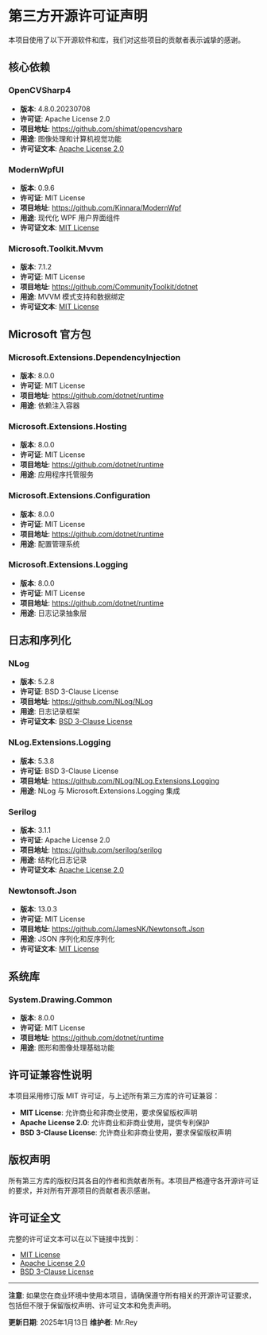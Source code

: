 # 第三方开源许可证声明

本项目使用了以下开源软件和库，我们对这些项目的贡献者表示诚挚的感谢。

## 核心依赖

### OpenCVSharp4
- **版本**: 4.8.0.20230708
- **许可证**: Apache License 2.0
- **项目地址**: https://github.com/shimat/opencvsharp
- **用途**: 图像处理和计算机视觉功能
- **许可证文本**: [Apache License 2.0](https://www.apache.org/licenses/LICENSE-2.0)

### ModernWpfUI
- **版本**: 0.9.6
- **许可证**: MIT License
- **项目地址**: https://github.com/Kinnara/ModernWpf
- **用途**: 现代化 WPF 用户界面组件
- **许可证文本**: [MIT License](https://opensource.org/licenses/MIT)

### Microsoft.Toolkit.Mvvm
- **版本**: 7.1.2
- **许可证**: MIT License
- **项目地址**: https://github.com/CommunityToolkit/dotnet
- **用途**: MVVM 模式支持和数据绑定
- **许可证文本**: [MIT License](https://opensource.org/licenses/MIT)

## Microsoft 官方包

### Microsoft.Extensions.DependencyInjection
- **版本**: 8.0.0
- **许可证**: MIT License
- **项目地址**: https://github.com/dotnet/runtime
- **用途**: 依赖注入容器

### Microsoft.Extensions.Hosting
- **版本**: 8.0.0
- **许可证**: MIT License
- **项目地址**: https://github.com/dotnet/runtime
- **用途**: 应用程序托管服务

### Microsoft.Extensions.Configuration
- **版本**: 8.0.0
- **许可证**: MIT License
- **项目地址**: https://github.com/dotnet/runtime
- **用途**: 配置管理系统

### Microsoft.Extensions.Logging
- **版本**: 8.0.0
- **许可证**: MIT License
- **项目地址**: https://github.com/dotnet/runtime
- **用途**: 日志记录抽象层

## 日志和序列化

### NLog
- **版本**: 5.2.8
- **许可证**: BSD 3-Clause License
- **项目地址**: https://github.com/NLog/NLog
- **用途**: 日志记录框架
- **许可证文本**: [BSD 3-Clause License](https://opensource.org/licenses/BSD-3-Clause)

### NLog.Extensions.Logging
- **版本**: 5.3.8
- **许可证**: BSD 3-Clause License
- **项目地址**: https://github.com/NLog/NLog.Extensions.Logging
- **用途**: NLog 与 Microsoft.Extensions.Logging 集成

### Serilog
- **版本**: 3.1.1
- **许可证**: Apache License 2.0
- **项目地址**: https://github.com/serilog/serilog
- **用途**: 结构化日志记录
- **许可证文本**: [Apache License 2.0](https://www.apache.org/licenses/LICENSE-2.0)

### Newtonsoft.Json
- **版本**: 13.0.3
- **许可证**: MIT License
- **项目地址**: https://github.com/JamesNK/Newtonsoft.Json
- **用途**: JSON 序列化和反序列化
- **许可证文本**: [MIT License](https://opensource.org/licenses/MIT)

## 系统库

### System.Drawing.Common
- **版本**: 8.0.0
- **许可证**: MIT License
- **项目地址**: https://github.com/dotnet/runtime
- **用途**: 图形和图像处理基础功能

## 许可证兼容性说明

本项目采用修订版 MIT 许可证，与上述所有第三方库的许可证兼容：

- **MIT License**: 允许商业和非商业使用，要求保留版权声明
- **Apache License 2.0**: 允许商业和非商业使用，提供专利保护
- **BSD 3-Clause License**: 允许商业和非商业使用，要求保留版权声明

## 版权声明

所有第三方库的版权归其各自的作者和贡献者所有。本项目严格遵守各开源许可证的要求，并对所有开源项目的贡献者表示感谢。

## 许可证全文

完整的许可证文本可以在以下链接中找到：

- [MIT License](https://opensource.org/licenses/MIT)
- [Apache License 2.0](https://www.apache.org/licenses/LICENSE-2.0)
- [BSD 3-Clause License](https://opensource.org/licenses/BSD-3-Clause)

---

**注意**: 如果您在商业环境中使用本项目，请确保遵守所有相关的开源许可证要求，包括但不限于保留版权声明、许可证文本和免责声明。

**更新日期**: 2025年1月13日
**维护者**: Mr.Rey